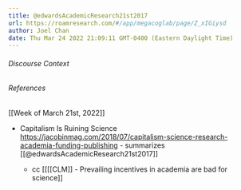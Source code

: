 ```yaml
---
title: @edwardsAcademicResearch21st2017
url: https://roamresearch.com/#/app/megacoglab/page/Z_xIGiysd
author: Joel Chan
date: Thu Mar 24 2022 21:09:11 GMT-0400 (Eastern Daylight Time)
---
```




###### Discourse Context



###### References

[[Week of March 21st, 2022]]

- Capitalism Is Ruining Science https://jacobinmag.com/2018/07/capitalism-science-research-academia-funding-publishing - summarizes [[@edwardsAcademicResearch21st2017]]

    - cc [[[[CLM]] - Prevailing incentives in academia are bad for science]]

